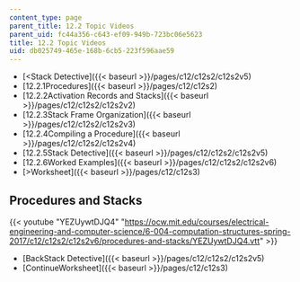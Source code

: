 ```yaml
---
content_type: page
parent_title: 12.2 Topic Videos
parent_uid: fc44a356-c643-ef09-949b-723bc06e5623
title: 12.2 Topic Videos
uid: db025749-465e-168b-6cb5-223f596aae59
---
```


*   [<Stack Detective]({{< baseurl >}}/pages/c12/c12s2/c12s2v5)
*   [12.2.1Procedures]({{< baseurl >}}/pages/c12/c12s2)
*   [12.2.2Activation Records and Stacks]({{< baseurl >}}/pages/c12/c12s2/c12s2v2)
*   [12.2.3Stack Frame Organization]({{< baseurl >}}/pages/c12/c12s2/c12s2v3)
*   [12.2.4Compiling a Procedure]({{< baseurl >}}/pages/c12/c12s2/c12s2v4)
*   [12.2.5Stack Detective]({{< baseurl >}}/pages/c12/c12s2/c12s2v5)
*   [12.2.6Worked Examples]({{< baseurl >}}/pages/c12/c12s2/c12s2v6)
*   [\>Worksheet]({{< baseurl >}}/pages/c12/c12s3)

Procedures and Stacks
---------------------

{{< youtube "YEZUywtDJQ4" "https://ocw.mit.edu/courses/electrical-engineering-and-computer-science/6-004-computation-structures-spring-2017/c12/c12s2/c12s2v6/procedures-and-stacks/YEZUywtDJQ4.vtt" >}}

*   [BackStack Detective]({{< baseurl >}}/pages/c12/c12s2/c12s2v5)
*   [ContinueWorksheet]({{< baseurl >}}/pages/c12/c12s3)